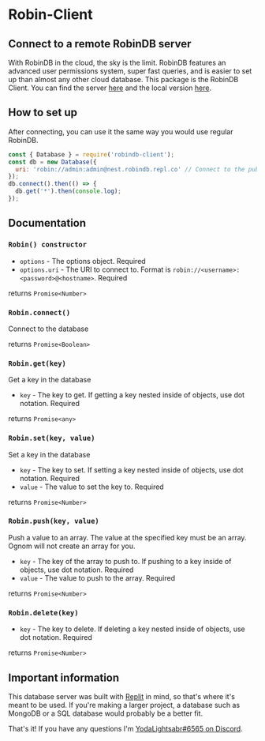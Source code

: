 # Robin-Client
Connect to a remote RobinDB server
-----------------------------------------
With RobinDB in the cloud, the sky is the limit. RobinDB features an advanced user permissions system, super fast queries, and is easier to set up than almost any other cloud database. This package is the RobinDB Client. You can find the server [here](npmjs.com/package/robindb-server) and the local version [here](https://npmjs.com/package/robindb).

## How to set up
After connecting, you can use it the same way you would use regular RobinDB.
```js
const { Database } = require('robindb-client');
const db = new Database({
  uri: 'robin://admin:admin@nest.robindb.repl.co' // Connect to the public server
});
db.connect().then(() => {
  db.get('*').then(console.log);
});
```
## Documentation

### `Robin() constructor`
 - `options` - The options object. Required
 - `options.uri` - The URI to connect to. Format is `robin://<username>:<password>@<hostname>`. Required

returns `Promise<Number>`

### `Robin.connect()`
Connect to the database

returns `Promise<Boolean>`

### `Robin.get(key)`
Get a key in the database
 - `key` - The key to get. If getting a key nested inside of objects, use dot notation. Required

returns `Promise<any>`

### `Robin.set(key, value)`
Set a key in the database
 - `key` - The key to set. If setting a key nested inside of objects, use dot notation. Required
 - `value` - The value to set the key to. Required

returns `Promise<Number>`

### `Robin.push(key, value)`
Push a value to an array. The value at the specified key must be an array. Ognom will not create an array for you.
 - `key` - The key of the array to push to. If pushing to a key inside of objects, use dot notation. Required
 - `value` - The value to push to the array. Required

returns `Promise<Number>`

### `Robin.delete(key)`
 - `key` - The key to delete. If deleting a key nested inside of objects, use dot notation. Required

returns `Promise<Number>`

## Important information
This database server was built with [Replit](https://replit.com) in mind, so that's where it's meant to be used. If you're making a larger project, a database such as MongoDB or a SQL database would probably be a better fit.
 

That's it! If you have any questions I'm [YodaLightsabr#6565 on Discord](https://discord.gg/M8YY32acjm).
